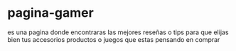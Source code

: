 # pagina-gamer
es una pagina donde encontraras las mejores reseñas  o tips para que elijas bien tus accesorios productos o juegos que estas pensando en comprar
